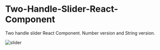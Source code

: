 # Two-Handle-Slider-React-Component
Two handle slider React Component. Number version and String version.

![slider](https://user-images.githubusercontent.com/51884346/68555793-0b26e700-0438-11ea-94d4-1f9e5cd0dd0d.gif)
